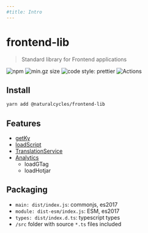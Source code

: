 ```yaml
---
#title: Intro
---
```


# frontend-lib

> Standard library for Frontend applications

![npm](https://img.shields.io/npm/v/@naturalcycles/frontend-lib/latest.svg)
![min.gz size](https://badgen.net/bundlephobia/minzip/@naturalcycles/frontend-lib)
![code style: prettier](https://img.shields.io/badge/code_style-prettier-ff69b4.svg?style=flat-square)
![Actions](https://github.com/NaturalCycles/frontend-lib/workflows/default/badge.svg)

## Install

```sh
yarn add @naturalcycles/frontend-lib
```

## Features

- [getKy](/ky.md)
- [loadScript](/loadScript.md)
- [TranslationService](/translation.md) <Badge text="experimental" type="warning"/>
- [Analytics](/analytics.md)
  - loadGTag
  - loadHotjar

## Packaging

- `main: dist/index.js`: commonjs, es2017
- `module: dist-esm/index.js`: ESM, es2017
- `types: dist/index.d.ts`: typescript types
- `/src` folder with source `*.ts` files included
